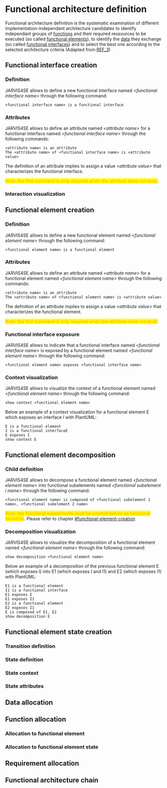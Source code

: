 # Functional architecture definition

Functional architecture definition is the systematic examination of different implementation-independant architecture candidates to identify independant groups of [functions](../engineering-concepts/definitions.md) <mark style="color:blue;"></mark> and their required ressources to be executed (so called [functional elements](../engineering-concepts/definitions.md)), to identify the [data](../engineering-concepts/definitions.md) they exchange (so called [functional interfaces](../engineering-concepts/definitions.md)) and to select the best one according to the selected architecture criteria (Adapted from [REF\_3](../engineering-concepts/references.md))

## Functional interface creation

### Definition

JARVIS4SE allows to define a new functional interface named _\<functional interface name>_ through the following command:

```
<functional interface name> is a functional interface
```

### Attributes

JARVIS4SE allows to define an attribute named _\<attribute name>_ for a functional interface named _\<functional interface name>_ through the following commands:

```
<attribute name> is an attribute
The <attribute name> of <functional interface name> is <attribute value>
```

The definition of an attribute implies to assign a value _\<attribute value>_ that characterizes the functional interface.

<mark style="color:orange;">Note: the first command is only required when the attribute does not exist.</mark>

### Interaction visualization



## Functional element creation

### Definition

JARVIS4SE allows to define a new functional element named _\<functional element name>_ through the following command:

```
<functional element name> is a functional element
```

### Attributes

JARVIS4SE allows to define an attribute named _\<attribute name>_ for a functional element named _\<functional element name>_ through the following commands:

```
<attribute name> is an attribute
The <attribute name> of <functional element name> is <attribute value>
```

The definition of an attribute implies to assign a value _\<attribute value>_ that characterizes the functional element.

<mark style="color:orange;">Note: the first command is only required when the attribute does not exist.</mark>

### Functional interface exposure

JARVIS4SE allows to indicate that a functional interface named _\<functional interface name>_ is exposed by a functional element named _\<functional element name>_ through the following command:

```
<functional element name> exposes <functional interface name>
```

### Context visualization

JARVIS4SE allows to visualize the context of a functional element named _\<functional element name>_ through the following command:

```
show context <functional element name>
```

Below an example of a context visualization for a functional element E which exposes an interface I with PlantUML:

```
E is a functional element
I is a functional interfaceE
E exposes I
show context E
```

## Functional element decomposition

### Child definition

JARVIS4SE allows to decompose a functional element named _\<functional element name>_ into functional subelements named _\<functional subelement i name>_ through the following command:

```
<functional element name> is composed of <functional subelement 1 name>, <functional subelement 2 name>
```

<mark style="color:orange;">Note: the functional subelements must be created before as functional elements</mark>. Please refer to chapter [#functional-element-creation](functional-architecture-definition.md#functional-element-creation "mention")

### Decomposition visualization

JARVIS4SE allows to visualize the decomposition of a functional element named _\<functional element name>_ through the following command:

```
show decomposition <functional element name>
```

Below an example of a decomposition of the previous functional element E (which exposes I) into E1 (which exposes I and I1) and E2 (which exposes I1) with PlantUML:

```
E1 is a functional element
I1 is a functional interface
E1 exposes I
E1 exposes I1
E2 is a functional element
E2 exposes I1
E is composed of E1, E2
show decomposition E
```

## Functional element state creation

### Transition definition

### State definition

### State context

### State attributes

## Data allocation

## Function allocation

### Allocation to functional element

### Allocation to functional element state

## Requirement allocation

## Functional architecture chain

